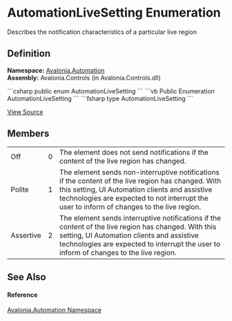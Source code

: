 # AutomationLiveSetting Enumeration


Describes the notification characteristics of a particular live region



## Definition
**Namespace:** <a href="N_Avalonia_Automation">Avalonia.Automation</a>  
**Assembly:** Avalonia.Controls (in Avalonia.Controls.dll)

<Tabs groupId="api-code-preview">
<TabItem value="csharp" label="C#">
```csharp
public enum AutomationLiveSetting
```
</TabItem>
<TabItem value="vb" label="VB">
```vb
Public Enumeration AutomationLiveSetting
```
</TabItem>
<TabItem value="fsharp" label="F#">
```fsharp
type AutomationLiveSetting
```
</TabItem>
</Tabs>



<a href="https://github.com/AvaloniaUI/Avalonia/tree/master/src/Avalonia.Controls/Automation/AutomationLiveSetting.cs" title="View the source code">View Source</a>



## Members
<table>
<tr>
<td>Off</td>
<td>0</td>
<td>The element does not send notifications if the content of the live region has changed.</td>
</tr>
<tr>
<td>Polite</td>
<td>1</td>
<td>The element sends non-interruptive notifications if the content of the live region has changed. With this setting, UI Automation clients and assistive technologies are expected to not interrupt the user to inform of changes to the live region.</td>
</tr>
<tr>
<td>Assertive</td>
<td>2</td>
<td>The element sends interruptive notifications if the content of the live region has changed. With this setting, UI Automation clients and assistive technologies are expected to interrupt the user to inform of changes to the live region.</td>
</tr>
</table>

## See Also


#### Reference
<a href="N_Avalonia_Automation">Avalonia.Automation Namespace</a>  

